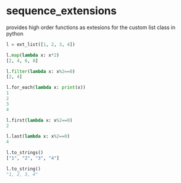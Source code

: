 # sequence_extensions

provides high order functions as extesions for the custom list class in python

```python 
l = ext_list([1, 2, 3, 4])

l.map(lambda x: x*2)
[2, 4, 6, 8]

l.filter(lambda x: x%2==0)
[2, 4]

l.for_each(lambda x: print(x))
1
2
3
4

l.first(lambda x: x%2==0)
2

l.last(lambda x: x%2==0)
4

l.to_strings()
["1", "2", "3", "4"]

l.to_string()
"1, 2, 3, 4"

```